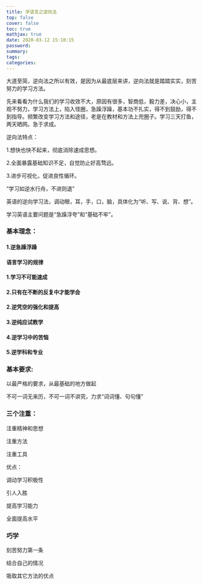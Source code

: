 ```yaml
---
title: 学语言之逆向法
top: false
cover: false
toc: true
mathjax: true
date: 2020-03-12 15:10:15
password:
summary:
tags:
categories:
---
```


大道至简，逆向法之所以有效，是因为从最底层来讲，逆向法就是踏踏实实，刻苦努力的学习方法。



先来看看为什么我们的学习收效不大，原因有很多，智商低，毅力差，决心小，主观不努力，学习方法上，陷入怪圈，急躁浮躁，基本功不扎实，得不到鼓励，得不到指导。频繁改变学习方法和途径，老是在教材和方法上兜圈子。学习三天打鱼，两天晒网。急于求成。



逆向法特点：

1.想快也快不起来，彻底消除速成思想。

2.全面暴露基础知识不足，自觉防止好高骛远。

3.进步可视化，促进良性循环。



“学习如逆水行舟，不进则退”

英语的逆向学习法，调动眼，耳，手，口，脑，具体化为“听、写、说、背、想”。

学习英语主要问题是“急躁浮夸”和“基础不牢”。

### 基本理念：

#### 1.逆急躁浮躁

#### 语言学习的规律

#### 1.学习不可能速成

#### 2.只有在不断的反复中才能学会



#### 2.逆凭空的强化和提高

#### 3.逆纯应试教学

#### 4.逆学习中的苦恼

#### 5.逆学科和专业

### 基本要求:

以最严格的要求，从最基础的地方做起

不可一词无来历，不可一词不讲究，力求“词词懂、句句懂”

### 三个注重：

注重精神和思想

注重方法

注重工具



优点：

调动学习积极性

引人入胜

提高学习能力

全面提高水平



### 巧学

刻苦努力第一条

结合自己的情况

吸取其它方法的优点